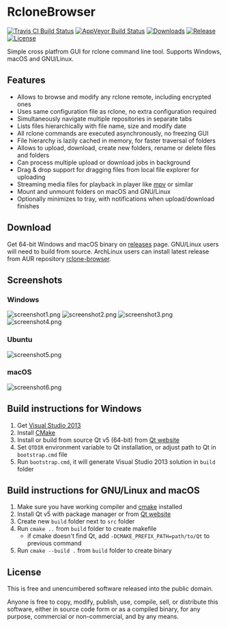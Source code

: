 RcloneBrowser
=============

[![Travis CI Build Status][img1]][1] [![AppVeyor Build Status][img2]][2] [![Downloads][img3]][3] [![Release][img4]][4] [![License][img5]][5]

Simple cross platfrom GUI for rclone command line tool.
Supports Windows, macOS and GNU/Linux.

Features
--------

* Allows to browse and modify any rclone remote, including encrypted ones
* Uses same configuration file as rclone, no extra configuration required
* Simultaneously navigate multiple repositories in separate tabs
* Lists files hierarchically with file name, size and modify date
* All rclone commands are executed asynchronously, no freezing GUI
* File hierarchy is lazily cached in memory, for faster traversal of folders
* Allows to upload, download, create new folders, rename or delete files and folders
* Can process multiple upload or download jobs in background
* Drag & drop support for dragging files from local file explorer for uploading
* Streaming media files for playback in player like [mpv][6] or similar
* Mount and unmount folders on macOS and GNU/Linux
* Optionally minimizes to tray, with notifications when upload/download finishes

Download
--------

Get 64-bit Windows and macOS binary on [releases][3] page.
GNU/Linux users will need to build from source. ArchLinux users can install latest release from AUR repository [rclone-browser][7].

Screenshots
-----------

### Windows

![screenshot1.png][screenshot1]
![screenshot2.png][screenshot2]
![screenshot3.png][screenshot3]
![screenshot4.png][screenshot4]

### Ubuntu

![screenshot5.png][screenshot5]

### macOS

![screenshot6.png][screenshot6]

Build instructions for Windows
------------------------------

1. Get [Visual Studio 2013][8]
2. Install [CMake][9]
3. Install or build from source Qt v5 (64-bit) from [Qt website][10]
4. Set `QTDIR` environment variable to Qt installation, or adjust path to Qt in `bootstrap.cmd` file
5. Run `bootstrap.cmd`, it will generate Visual Studio 2013 solution in `build` folder

Build instructions for GNU/Linux and macOS
------------------------------------------

1. Make sure you have working compiler and [cmake][9] installed
2. Install Qt v5 with package manager or from [Qt website][10]
3. Create new `build` folder next to `src` folder
4. Run `cmake ..` from `build` folder to create makefile
   - if cmake doesn't find Qt, add `-DCMAKE_PREFIX_PATH=path/to/Qt` to previous command
5. Run `cmake --build .` from `build` folder to create binary

License
-------

This is free and unencumbered software released into the public domain.

Anyone is free to copy, modify, publish, use, compile, sell, or distribute this software, either in source code form or as a compiled binary, for any purpose, commercial or non-commercial, and by any means.

[1]: https://travis-ci.org/mmozeiko/RcloneBrowser/
[2]: https://ci.appveyor.com/project/mmozeiko/RcloneBrowser
[3]: https://github.com/mmozeiko/RcloneBrowser/releases
[4]: https://github.com/mmozeiko/RcloneBrowser/releases/latest
[5]: https://github.com/mmozeiko/RcloneBrowser/blob/master/LICENSE
[6]: https://mpv.io/
[7]: https://aur.archlinux.org/packages/rclone-browser
[8]: https://www.visualstudio.com/en-us/news/releasenotes/vs2013-community-vs
[9]: http://www.cmake.org/
[10]: https://www.qt.io/download-open-source/
[img1]: https://api.travis-ci.org/mmozeiko/RcloneBrowser.svg?branch=master
[img2]: https://ci.appveyor.com/api/projects/status/7s24ixolrk3ueggm/branch/master?svg=true
[img3]: https://img.shields.io/github/downloads/mmozeiko/RcloneBrowser/total.svg?maxAge=86400
[img4]: https://img.shields.io/github/release/mmozeiko/RcloneBrowser.svg?maxAge=86400
[img5]: https://img.shields.io/github/license/mmozeiko/RcloneBrowser.svg?maxAge=2592000
[screenshot1]: https://raw.githubusercontent.com/wiki/mmozeiko/RcloneBrowser/screenshot1.png
[screenshot2]: https://raw.githubusercontent.com/wiki/mmozeiko/RcloneBrowser/screenshot2.png
[screenshot3]: https://raw.githubusercontent.com/wiki/mmozeiko/RcloneBrowser/screenshot3.png
[screenshot4]: https://raw.githubusercontent.com/wiki/mmozeiko/RcloneBrowser/screenshot4.png
[screenshot5]: https://raw.githubusercontent.com/wiki/mmozeiko/RcloneBrowser/screenshot5.png
[screenshot6]: https://raw.githubusercontent.com/wiki/mmozeiko/RcloneBrowser/screenshot6.png
